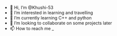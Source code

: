 - 👋 Hi, I’m @Khushi-53
- 👀 I’m interested in learning and travelling
- 🌱 I’m currently learning C++ and python
- 💞️ I’m looking to collaborate on some projects later
- 📫 How to reach me _

<!---
Khushi-53/Khushi-53 is a ✨ special ✨ repository because its `README.md` (this file) appears on your GitHub profile.
You can click the Preview link to take a look at your changes.
--->
